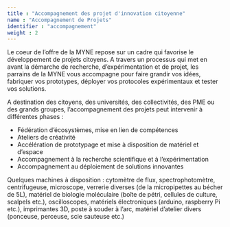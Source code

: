 ```yaml
---
title : "Accompagnement des projet d'innovation citoyenne"
name : "Accompagnement de Projets"
identifier : "accompagnement"
weight : 2
---
```


Le coeur de l’offre de la MYNE repose sur un cadre qui favorise le développement de projets citoyens. A travers un processus qui met en avant la démarche de recherche, d’expérimentation et de projet, les parrains de la MYNE vous accompagne pour faire grandir vos idées, fabriquer vos prototypes, déployer vos protocoles expérimentaux et tester vos solutions.

A destination des citoyens, des universités, des collectivités, des PME ou des grands groupes, l’accompagnement des projets peut intervenir à différentes phases :

 - Fédération d’écosystèmes, mise en lien de compétences
 - Ateliers de créativité
 - Accélération de prototypage et mise à disposition de matériel et d’espace
 - Accompagnement à la recherche scientifique et à l’expérimentation
 - Accompagnement au déploiement de solutions innovantes

Quelques machines à disposition : cytomètre de flux, spectrophotomètre, centrifugeuse, microscope, verrerie diverses (de la micropipettes au bécher de 5L), matériel de biologie moléculaire (boîte de pétri, cellules de culture, scalpels etc.), oscilloscopes, matériels électroniques (arduino, raspberry Pi etc.), imprimantes 3D, poste à souder à l’arc, matériel d’atelier divers (ponceuse, perceuse, scie sauteuse etc.)
